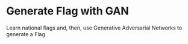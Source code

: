 # Generate Flag with GAN
Learn national flags and, then, use Generative Adversarial Networks to generate a Flag
